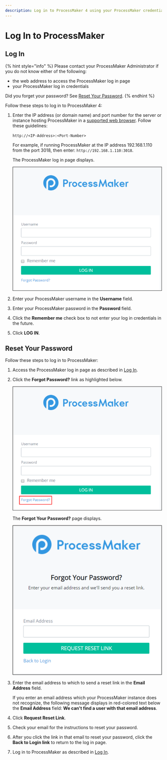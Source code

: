 ```yaml
---
description: Log in to ProcessMaker 4 using your ProcessMaker credentials.
---
```


# Log In to ProcessMaker

## Log In

{% hint style="info" %}
Please contact your ProcessMaker Administrator if you do not know either of the following:

* the web address to access the ProcessMaker log in page
* your ProcessMaker log in credentials

Did you forget your password? See [Reset Your Password](log-in.md#reset-your-password).
{% endhint %}

Follow these steps to log in to ProcessMaker 4:

1. Enter the IP address \(or domain name\) and port number for the server or instance hosting ProcessMaker in a [supported web browser](../install-processmaker/prerequisites.md#supported-browsers). Follow these guidelines:

   `http://<IP-Address>:<Port-Number>`

   For example, if running ProcessMaker at the IP address 192.168.1.110 from the port 3018, then enter: `http://192.168.1.110:3018`.

   The ProcessMaker log in page displays.  

   ![](../.gitbook/assets/pm4-log-in-screen.png)

2. Enter your ProcessMaker username in the **Username** field.
3. Enter your ProcessMaker password in the **Password** field.
4. Click the **Remember me** check box to not enter your log in credentials in the future.
5. Click **LOG IN**.

## Reset Your Password

Follow these steps to log in to ProcessMaker:

1. Access the ProcessMaker log in page as described in [Log In](log-in.md#log-in).
2. Click the **Forgot Password?** link as highlighted below.  

   ![](../.gitbook/assets/forgot-password-link.png)

   The **Forgot Your Password?** page displays.  

   ![](../.gitbook/assets/forgot-password-screen.png)

3. Enter the email address to which to send a reset link in the **Email Address** field.

   If you enter an email address which your ProcessMaker instance does not recognize, the following message displays in red-colored text below the **Email Address** field: **We can't find a user with that email address**.

4. Click **Request Reset Link**.
5. Check your email for the instructions to reset your password.
6. After you click the link in that email to reset your password, click the **Back to Login link** to return to the log in page.
7. Log in to ProcessMaker as described in [Log In](log-in.md#log-in).

